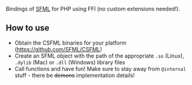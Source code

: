 Bindings of [SFML](https://sfml-dev.org) for PHP using FFI (no custom extensions needed!).

## How to use

- Obtain the CSFML binaries for your platform (https://github.com/SFML/CSFML)
- Create an SFML object with the path of the appropriate `.so` (Linux), `.dylib` (Mac) or `.dll` (Windows) library files
- Call functions and have fun!  Make sure to stay away from `@internal` stuff - there be ~~demons~~ implementation details!
